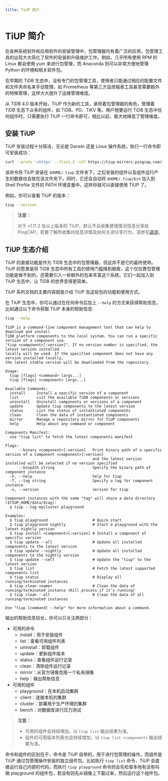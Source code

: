 ```yaml
---
title: TiUP 简介
---
```


# TiUP 简介

在各种系统软件和应用软件的安装管理中，包管理器均有着广泛的应用，包管理工具的出现大大简化了软件的安装和升级维护工作。例如，几乎所有使用 RPM 的 Linux 都会使用 yum 来进行包管理，而 Anaconda 则可以非常方便地管理 Python 的环境和相关软件包。

在早期的 TiDB 生态中，没有专门的包管理工具，使用者只能通过相应的配置文件和文件夹命名来手动管理，如 Prometheus 等第三方监控报表工具甚至需要额外的特殊管理，这样大大提升了运维管理难度。

从 TiDB 4.0 版本开始，TiUP 作为新的工具，承担着包管理器的角色，管理着 TiDB 生态下众多的组件，如 TiDB、PD、TiKV 等。用户想要运行 TiDB 生态中任何组件时，只需要执行 TiUP 一行命令即可，相比以前，极大地降低了管理难度。

## 安装 TiUP

TiUP 安装过程十分简洁，无论是 Darwin 还是 Linux 操作系统，执行一行命令即可安装成功：


```bash
curl --proto '=https' --tlsv1.2 -sSf https://tiup-mirrors.pingcap.com/install.sh | sh
```

该命令将 TiUP 安装在 `$HOME/.tiup` 文件夹下，之后安装的组件以及组件运行产生的数据也会放在该文件夹下。同时，它还会自动将 `$HOME/.tiup/bin` 加入到 Shell Profile 文件的 PATH 环境变量中，这样你就可以直接使用 TiUP 了。

例如，你可以查看 TiUP 的版本：


```bash
tiup --version
```

> **注意：**
>
> 对于 v1.11.3 及以上版本的 TiUP，默认不会收集使用情况信息分享给 PingCAP。若要了解所收集的信息详情及如何关闭分享行为，请参见[遥测](/telemetry.md)。

## TiUP 生态介绍

TiUP 的直接功能是作为 TiDB 生态中的包管理器，但这并不是它的最终使命。TiUP 的愿景是将 TiDB 生态中所有工具的使用门槛降到极致，这个仅仅靠包管理功能是做不到的，还需要引入一些额外的包来丰富这个系统，它们一起加入到 TiUP 生态中，让 TiDB 的世界变得更简单。

TiUP 系列文档的主要内容就是介绍 TiUP 及这些包的功能和使用方式。

在 TiUP 生态中，你可以通过在任何命令后加上 `--help` 的方式来获得帮助信息，比如通过以下命令获取 TiUP 本身的帮助信息:


```bash
tiup --help
```

```
TiUP is a command-line component management tool that can help to download and install
TiDB platform components to the local system. You can run a specific version of a component via
"tiup <component>[:version]". If no version number is specified, the latest version installed
locally will be used. If the specified component does not have any version installed locally,
the latest stable version will be downloaded from the repository.

Usage:
  tiup [flags] <command> [args...]
  tiup [flags] <component> [args...]

Available Commands:
  install     Install a specific version of a component
  list        List the available TiDB components or versions
  uninstall   Uninstall components or versions of a component
  update      Update tiup components to the latest version
  status      List the status of instantiated components
  clean       Clean the data of instantiated components
  mirror      Manage a repository mirror for TiUP components
  help        Help about any command or component

Components Manifest:
  use "tiup list" to fetch the latest components manifest

Flags:
      --binary <component>[:version]   Print binary path of a specific version of a component <component>[:version]
                                       and the latest version installed will be selected if no version specified
      --binpath string                 Specify the binary path of component instance
  -h, --help                           help for tiup
  -T, --tag string                     Specify a tag for component instance
  -v, --version                        version for tiup

Component instances with the same "tag" will share a data directory ($TIUP_HOME/data/$tag):
  $ tiup --tag mycluster playground

Examples:
  $ tiup playground                    # Quick start
  $ tiup playground nightly            # Start a playground with the latest nightly version
  $ tiup install <component>[:version] # Install a component of specific version
  $ tiup update --all                  # Update all installed components to the latest version
  $ tiup update --nightly              # Update all installed components to the nightly version
  $ tiup update --self                 # Update the "tiup" to the latest version
  $ tiup list                          # Fetch the latest supported components list
  $ tiup status                        # Display all running/terminated instances
  $ tiup clean <name>                  # Clean the data of running/terminated instance (Kill process if it's running)
  $ tiup clean --all                   # Clean the data of all running/terminated instances

Use "tiup [command] --help" for more information about a command.
```

输出的帮助信息较长，你可以只关注两部分：

- 可用的命令
    - install：用于安装组件
    - list：查看可用组件列表
    - uninstall：卸载组件
    - update：更新组件版本
    - status：查看组件运行记录
    - clean：清除组件运行记录
    - mirror：从官方镜像克隆一个私有镜像
    - help：输出帮助信息
- 可用的组件
    - playground：在本机启动集群
    - client：连接本机的集群
    - cluster：部署用于生产环境的集群
    - bench：对数据库进行压力测试

> **注意：**
>
> - 可用的组件会持续增加，以 `tiup list` 输出结果为准。
> - 组件的可用版本列表也会持续增加，以 `tiup list <component>` 输出结果为准。

命令和组件的区别在于，命令是 TiUP 自带的，用于进行包管理的操作。而组件是 TiUP 通过包管理操作安装的独立组件包。比如执行 `tiup list` 命令，TiUP 会直接运行自己内部的代码，而执行 `tiup playground` 命令则会先检查本地有没有叫做 playground 的组件包，若没有则先从镜像上下载过来，然后运行这个组件包。
